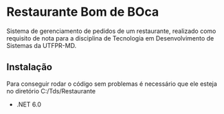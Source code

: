 # Restaurante Bom de BOca
Sistema de gerenciamento de pedidos de um restaurante, realizado como requisito de nota para a disciplina de Tecnologia em Desenvolvimento de Sistemas da UTFPR-MD.

## Instalação
Para conseguir rodar o código sem problemas é necessário que ele esteja no diretório C:/Tds/Restaurante

- .NET 6.0
